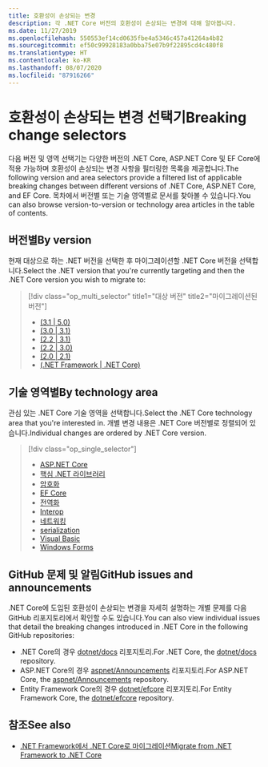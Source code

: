 ```yaml
---
title: 호환성이 손상되는 변경
description: 각 .NET Core 버전의 호환성이 손상되는 변경에 대해 알아봅니다.
ms.date: 11/27/2019
ms.openlocfilehash: 550553ef14cd0635fbe4a5346c457a41264a4b82
ms.sourcegitcommit: ef50c99928183a0bba75e07b9f22895cd4c480f8
ms.translationtype: HT
ms.contentlocale: ko-KR
ms.lasthandoff: 08/07/2020
ms.locfileid: "87916266"
---
```

# <a name="breaking-change-selectors"></a><span data-ttu-id="7ff31-103">호환성이 손상되는 변경 선택기</span><span class="sxs-lookup"><span data-stu-id="7ff31-103">Breaking change selectors</span></span>

<span data-ttu-id="7ff31-104">다음 버전 및 영역 선택기는 다양한 버전의 .NET Core, ASP.NET Core 및 EF Core에 적용 가능하며 호환성이 손상되는 변경 사항을 필터링한 목록을 제공합니다.</span><span class="sxs-lookup"><span data-stu-id="7ff31-104">The following version and area selectors provide a filtered list of applicable breaking changes between different versions of .NET Core, ASP.NET Core, and EF Core.</span></span> <span data-ttu-id="7ff31-105">목차에서 버전별 또는 기술 영역별로 문서를 찾아볼 수 있습니다.</span><span class="sxs-lookup"><span data-stu-id="7ff31-105">You can also browse version-to-version or technology area articles in the table of contents.</span></span>

## <a name="by-version"></a><span data-ttu-id="7ff31-106">버전별</span><span class="sxs-lookup"><span data-stu-id="7ff31-106">By version</span></span>

<span data-ttu-id="7ff31-107">현재 대상으로 하는 .NET 버전을 선택한 후 마이그레이션할 .NET Core 버전을 선택합니다.</span><span class="sxs-lookup"><span data-stu-id="7ff31-107">Select the .NET version that you're currently targeting and then the .NET Core version you wish to migrate to:</span></span>

> [!div class="op_multi_selector" title1="대상 버전" title2="마이그레이션된 버전"]
>
> - [(3.1 | 5.0)](3.1-5.0.md)
> - [(3.0 | 3.1)](3.0-3.1.md)
> - [(2.2 | 3.1)](2.2-3.1.md)
> - [(2.2 | 3.0)](2.2-3.0.md)
> - [(2.0 | 2.1)](2.0-2.1.md)
> - [(.NET Framework | .NET Core)](fx-core.md)

## <a name="by-technology-area"></a><span data-ttu-id="7ff31-116">기술 영역별</span><span class="sxs-lookup"><span data-stu-id="7ff31-116">By technology area</span></span>

<span data-ttu-id="7ff31-117">관심 있는 .NET Core 기술 영역을 선택합니다.</span><span class="sxs-lookup"><span data-stu-id="7ff31-117">Select the .NET Core technology area that you're interested in.</span></span> <span data-ttu-id="7ff31-118">개별 변경 내용은 .NET Core 버전별로 정렬되어 있습니다.</span><span class="sxs-lookup"><span data-stu-id="7ff31-118">Individual changes are ordered by .NET Core version.</span></span>

> [!div class="op_single_selector"]
>
> - [ASP.NET Core](aspnetcore.md)
> - [핵심 .NET 라이브러리](corefx.md)
> - [암호화](cryptography.md)
> - [EF Core](/ef/core/what-is-new/ef-core-3.0/breaking-changes)
> - [전역화](globalization.md)
> - [Interop](interop.md)
> - [네트워킹](networking.md)
> - [serialization](serialization.md)
> - [Visual Basic](visualbasic.md)
> - [Windows Forms](winforms.md)

## <a name="github-issues-and-announcements"></a><span data-ttu-id="7ff31-129">GitHub 문제 및 알림</span><span class="sxs-lookup"><span data-stu-id="7ff31-129">GitHub issues and announcements</span></span>

<span data-ttu-id="7ff31-130">.NET Core에 도입된 호환성이 손상되는 변경을 자세히 설명하는 개별 문제를 다음 GitHub 리포지토리에서 확인할 수도 있습니다.</span><span class="sxs-lookup"><span data-stu-id="7ff31-130">You can also view individual issues that detail the breaking changes introduced in .NET Core in the following GitHub repositories:</span></span>

- <span data-ttu-id="7ff31-131">.NET Core의 경우 [dotnet/docs](https://github.com/dotnet/docs/issues?q=is%3Aissue+label%3Abreaking-change) 리포지토리.</span><span class="sxs-lookup"><span data-stu-id="7ff31-131">For .NET Core, the [dotnet/docs](https://github.com/dotnet/docs/issues?q=is%3Aissue+label%3Abreaking-change) repository.</span></span>
- <span data-ttu-id="7ff31-132">ASP.NET Core의 경우 [aspnet/Announcements](https://github.com/aspnet/Announcements/issues?q=is%3Aissue+is%3Aopen+label%3A%22Breaking+change%22+label%3A3.0.0) 리포지토리.</span><span class="sxs-lookup"><span data-stu-id="7ff31-132">For ASP.NET Core, the [aspnet/Announcements](https://github.com/aspnet/Announcements/issues?q=is%3Aissue+is%3Aopen+label%3A%22Breaking+change%22+label%3A3.0.0) repository.</span></span>
- <span data-ttu-id="7ff31-133">Entity Framework Core의 경우 [dotnet/efcore](https://github.com/dotnet/efcore/issues?q=is%3Aopen+is%3Aissue+label%3Abreaking-change) 리포지토리.</span><span class="sxs-lookup"><span data-stu-id="7ff31-133">For Entity Framework Core, the [dotnet/efcore](https://github.com/dotnet/efcore/issues?q=is%3Aopen+is%3Aissue+label%3Abreaking-change) repository.</span></span>

## <a name="see-also"></a><span data-ttu-id="7ff31-134">참조</span><span class="sxs-lookup"><span data-stu-id="7ff31-134">See also</span></span>

- [<span data-ttu-id="7ff31-135">.NET Framework에서 .NET Core로 마이그레이션</span><span class="sxs-lookup"><span data-stu-id="7ff31-135">Migrate from .NET Framework to .NET Core</span></span>](../porting/index.md)
